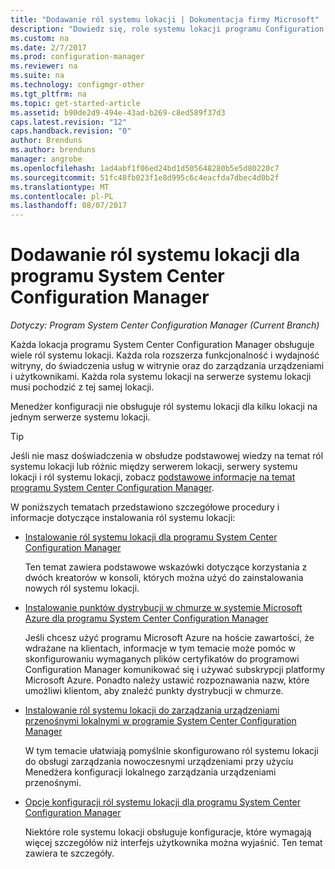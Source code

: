 ```yaml
---
title: "Dodawanie ról systemu lokacji | Dokumentacja firmy Microsoft"
description: "Dowiedz się, role systemu lokacji programu Configuration Manager oraz jak dodawać je, aby rozszerzyć funkcjonalność i wydajność lokacji."
ms.custom: na
ms.date: 2/7/2017
ms.prod: configuration-manager
ms.reviewer: na
ms.suite: na
ms.technology: configmgr-other
ms.tgt_pltfrm: na
ms.topic: get-started-article
ms.assetid: b90de2d9-494e-43ad-b269-c8ed589f37d3
caps.latest.revision: "12"
caps.handback.revision: "0"
author: Brenduns
ms.author: brenduns
manager: angrobe
ms.openlocfilehash: 1ad4abf1f06ed24bd1d505648280b5e5d80220c7
ms.sourcegitcommit: 51fc48fb023f1e8d995c6c4eacfda7dbec4d0b2f
ms.translationtype: MT
ms.contentlocale: pl-PL
ms.lasthandoff: 08/07/2017
---
```

# <a name="add-site-system-roles-for-system-center-configuration-manager"></a>Dodawanie ról systemu lokacji dla programu System Center Configuration Manager

*Dotyczy: Program System Center Configuration Manager (Current Branch)*

Każda lokacja programu System Center Configuration Manager obsługuje wiele ról systemu lokacji. Każda rola rozszerza funkcjonalność i wydajność witryny, do świadczenia usług w witrynie oraz do zarządzania urządzeniami i użytkownikami. Każda rola systemu lokacji na serwerze systemu lokacji musi pochodzić z tej samej lokacji.   

Menedżer konfiguracji nie obsługuje ról systemu lokacji dla kilku lokacji na jednym serwerze systemu lokacji.  

> [!TIP]  
>  Jeśli nie masz doświadczenia w obsłudze podstawowej wiedzy na temat ról systemu lokacji lub różnic między serwerem lokacji, serwery systemu lokacji i ról systemu lokacji, zobacz [podstawowe informacje na temat programu System Center Configuration Manager](../../../../core/understand/fundamentals.md).  

 W poniższych tematach przedstawiono szczegółowe procedury i informacje dotyczące instalowania ról systemu lokacji:  

-   [Instalowanie ról systemu lokacji dla programu System Center Configuration Manager](../../../../core/servers/deploy/configure/install-site-system-roles.md)  

     Ten temat zawiera podstawowe wskazówki dotyczące korzystania z dwóch kreatorów w konsoli, których można użyć do zainstalowania nowych ról systemu lokacji.  

-   [Instalowanie punktów dystrybucji w chmurze w systemie Microsoft Azure dla programu System Center Configuration Manager](../../../../core/servers/deploy/configure/install-cloud-based-distribution-points-in-microsoft-azure.md)  

    Jeśli chcesz użyć programu Microsoft Azure na hoście zawartości, że wdrażane na klientach, informacje w tym temacie może pomóc w skonfigurowaniu wymaganych plików certyfikatów do programowi Configuration Manager komunikować się i używać subskrypcji platformy Microsoft Azure. Ponadto należy ustawić rozpoznawania nazw, które umożliwi klientom, aby znaleźć punkty dystrybucji w chmurze.  

-   [Instalowanie ról systemu lokacji do zarządzania urządzeniami przenośnymi lokalnymi w programie System Center Configuration Manager](../../../../mdm/get-started/install-site-system-roles-for-on-premises-mdm.md)  

     W tym temacie ułatwiają pomyślnie skonfigurowano ról systemu lokacji do obsługi zarządzania nowoczesnymi urządzeniami przy użyciu Menedżera konfiguracji lokalnego zarządzania urządzeniami przenośnymi.  

-   [Opcje konfiguracji ról systemu lokacji dla programu System Center Configuration Manager](../../../../core/servers/deploy/configure/configuration-options-for-site-system-roles.md)  

     Niektóre role systemu lokacji obsługuje konfiguracje, które wymagają więcej szczegółów niż interfejs użytkownika można wyjaśnić. Ten temat zawiera te szczegóły.  
